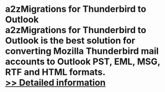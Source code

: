 # a2zMigrations for Thunderbird to Outlook<br />a2zMigrations for Thunderbird to Outlook is the best solution for converting Mozilla Thunderbird mail accounts to Outlook PST, EML, MSG, RTF and HTML formats.<br />[>> Detailed information](https://secure.shareit.com/shareit/product.html?productid=300959859&affiliateid=200057808)
